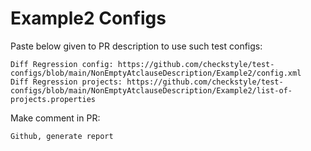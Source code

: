 # Example2 Configs
Paste below given to PR description to use such test configs:
```
Diff Regression config: https://github.com/checkstyle/test-configs/blob/main/NonEmptyAtclauseDescription/Example2/config.xml
Diff Regression projects: https://github.com/checkstyle/test-configs/blob/main/NonEmptyAtclauseDescription/Example2/list-of-projects.properties
```
Make comment in PR:
```
Github, generate report
```
